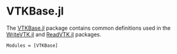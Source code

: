 # VTKBase.jl

The [VTKBase.jl](https://github.com/JuliaVTK/VTKBase.jl) package contains
common definitions used in the
[WriteVTK.jl](https://github.com/JuliaVTK/WriteVTK.jl) and
[ReadVTK.jl](https://github.com/JuliaVTK/ReadVTK.jl) packages.

```@autodocs
Modules = [VTKBase]
```
